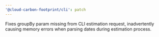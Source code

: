 ```yaml
---
'@cloud-carbon-footprint/cli': patch
---
```


Fixes groupBy param missing from CLI estimation request, inadvertently causing memory errors when parsing dates during estimation process.
